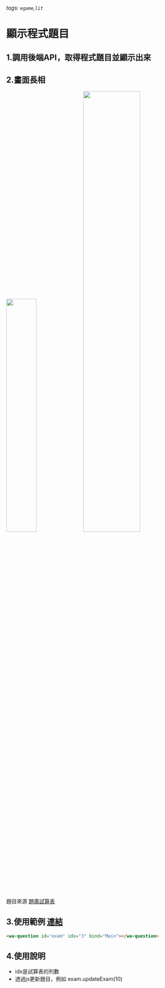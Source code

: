 ###### tags: `egame`,`lit`

顯示程式題目
=====

## 1.調用後端API，取得程式題目並顯示出來

## 2.畫面長相
<img src="https://md.webduino.io/uploads/upload_91b68506eb8ebe3072a0b94b1c467788.png" alt="" width="40%"> <img src="https://md.webduino.io/uploads/upload_d1b1db0d277fab05a32ba0082b8002fc.png" alt="" width="55%">

題目來源 [題庫試算表](https://docs.google.com/spreadsheets/d/13ITebhnLsVrfw90cqwyFro0TYBd_fV0nr-Brv2KAYNo/edit#gid=0)

## 3.使用範例 [連結](https://webduinoio.github.io/BlockMirror/test/coms/wa-question)
```html
<wa-question id="exam" idx="3" bind="Main"></wa-question>
```
## 4.使用說明
- idx是試算表的列數
- 透過js更新題目，例如 exam.updateExam(10)